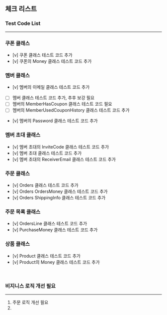 ## 체크 리스트

### Test Code List
<hr>

### 쿠폰 클래스
- [v] 쿠폰 클래스 테스트 코드 추가
- [v] 쿠폰의 Money 클래스 테스트 코드 추가

### 멤버 클래스
- [v] 멤버의 이메일 클래스 테스트 코드 추가
- [ ] 멤버 클래스 테스트 코드 추가, 추후 보강 필요
- [ ] 멤버의 MemberHasCoupon 클래스 테스트 코드 필요
- [ ] 멤버의 MemberUsedCouponHistory 클래스 테스트 코드 추가
- [v] 멤버의 Password 클래스 테스트 코드 추가

### 멤버 초대 클래스
- [v] 멤버 초대의 InviteCode 클래스 테스트 코드 추가
- [v] 멤버 초대 클래스 테스트 코드 추가
- [v] 멤버 초대의 ReceiverEmail 클래스 테스트 코드 추가

### 주문 클래스
- [v] Orders 클래스 테스트 코드 추가
- [v] Orders OrdersMoney 클래스 테스트 코드 추가
- [v] Orders ShippingInfo 클래스 테스트 코드 추가

### 주문 목록 클래스
- [v] OrdersLine 클래스 테스트 코드 추가
- [v] PurchaseMoney 클래스 테스트 코드 추가

### 상품 클래스
- [v] Product 클래스 테스트 코드 추가
- [v] Product의 Money 클래스 테스트 코드 추가

<br>

### 비지니스 로직 개선 필요
<hr>

1. 주문 로직 개선 필요
2. 